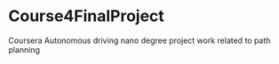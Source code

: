 # Course4FinalProject
Coursera Autonomous driving nano degree project work related to path planning
